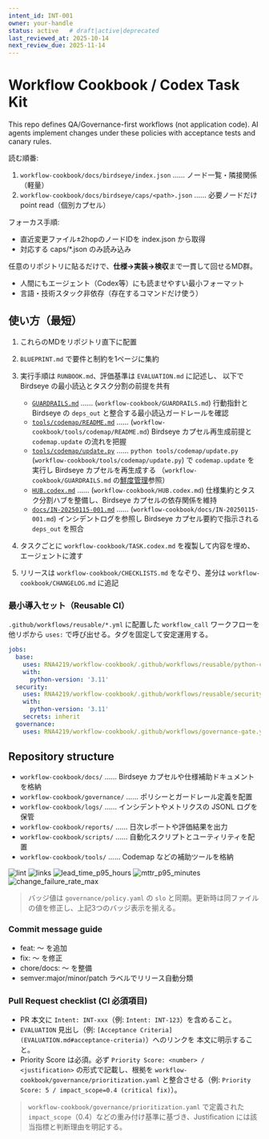 ```yaml
---
intent_id: INT-001
owner: your-handle
status: active   # draft|active|deprecated
last_reviewed_at: 2025-10-14
next_review_due: 2025-11-14
---
```


# Workflow Cookbook / Codex Task Kit

This repo defines QA/Governance-first workflows (not application code).
AI agents implement changes under these policies with acceptance tests and
canary rules.

<!-- LLM-BOOTSTRAP v1 -->
読む順番:

1. `workflow-cookbook/docs/birdseye/index.json` …… ノード一覧・隣接関係（軽量）
2. `workflow-cookbook/docs/birdseye/caps/<path>.json` …… 必要ノードだけ point read（個別カプセル）

フォーカス手順:

- 直近変更ファイル±2hopのノードIDを index.json から取得
- 対応する caps/*.json のみ読み込み

<!-- /LLM-BOOTSTRAP -->

任意のリポジトリに貼るだけで、**仕様→実装→検収**まで一貫して回せるMD群。

- 人間にもエージェント（Codex等）にも読ませやすい最小フォーマット
- 言語・技術スタック非依存（存在するコマンドだけ使う）

## 使い方（最短）

1. これらのMDをリポジトリ直下に配置
2. `BLUEPRINT.md` で要件と制約を1ページに集約
3. 実行手順は `RUNBOOK.md`、評価基準は `EVALUATION.md` に記述し、
   以下で Birdseye の最小読込とタスク分割の前提を共有

    - [`GUARDRAILS.md`](GUARDRAILS.md) …… (`workflow-cookbook/GUARDRAILS.md`) 行動指針と Birdseye の `deps_out`
      と整合する最小読込ガードレールを確認
    - [`tools/codemap/README.md`](tools/codemap/README.md) …… (`workflow-cookbook/tools/codemap/README.md`)
      Birdseye カプセル再生成前提と `codemap.update` の流れを把握
    - [`tools/codemap/update.py`](tools/codemap/update.py) …… `python tools/codemap/update.py`
      (`workflow-cookbook/tools/codemap/update.py`) で `codemap.update` を実行し Birdseye カプセルを再生成する
      （`workflow-cookbook/GUARDRAILS.md` の[鮮度管理](GUARDRAILS.md#%E9%AE%AE%E5%BA%A6%E7%AE%A1%E7%90%86staleness-handling)参照）
    - [`HUB.codex.md`](HUB.codex.md) …… (`workflow-cookbook/HUB.codex.md`) 仕様集約とタスク分割ハブを整備し、Birdseye カプセルの依存関係を維持
    - [`docs/IN-20250115-001.md`](docs/IN-20250115-001.md) …… (`workflow-cookbook/docs/IN-20250115-001.md`)
      インシデントログを参照し
      Birdseye カプセル要約で指示される `deps_out` を照合
4. タスクごとに `workflow-cookbook/TASK.codex.md` を複製して内容を埋め、エージェントに渡す
5. リリースは `workflow-cookbook/CHECKLISTS.md` をなぞり、差分は `workflow-cookbook/CHANGELOG.md` に追記

### 最小導入セット（Reusable CI）

`.github/workflows/reusable/*.yml` に配置した `workflow_call` ワークフローを他リポから `uses:` で呼び出せる。タグを固定して安定運用する。

```yaml
jobs:
  base:
    uses: RNA4219/workflow-cookbook/.github/workflows/reusable/python-ci.yml@v0.1
    with:
      python-version: '3.11'
  security:
    uses: RNA4219/workflow-cookbook/.github/workflows/reusable/security-ci.yml@v0.1
    with:
      python-version: '3.11'
    secrets: inherit
  governance:
    uses: RNA4219/workflow-cookbook/.github/workflows/governance-gate.yml@v0.1
```

## Repository structure

- `workflow-cookbook/docs/` …… Birdseye カプセルや仕様補助ドキュメントを格納
- `workflow-cookbook/governance/` …… ポリシーとガードレール定義を配置
- `workflow-cookbook/logs/` …… インシデントやメトリクスの JSONL ログを保管
- `workflow-cookbook/reports/` …… 日次レポートや評価結果を出力
- `workflow-cookbook/scripts/` …… 自動化スクリプトとユーティリティを配置
- `workflow-cookbook/tools/` …… Codemap などの補助ツールを格納

<!-- markdownlint-disable MD013 -->
![lint](https://github.com/RNA4219/workflow-cookbook/actions/workflows/markdown.yml/badge.svg)
![links](https://github.com/RNA4219/workflow-cookbook/actions/workflows/links.yml/badge.svg)
![lead_time_p95_hours](https://img.shields.io/badge/lead__time__p95__hours-72h-blue)
![mttr_p95_minutes](https://img.shields.io/badge/mttr__p95__minutes-60m-blue)
![change_failure_rate_max](https://img.shields.io/badge/change__failure__rate__max-0.10-blue)
<!-- markdownlint-enable MD013 -->

> バッジ値は `governance/policy.yaml` の `slo` と同期。更新時は同ファイルの値を修正し、上記3つのバッジ表示を揃える。

### Commit message guide

- feat: 〜 を追加
- fix: 〜 を修正
- chore/docs: 〜 を整備
- semver:major/minor/patch ラベルでリリース自動分類

### Pull Request checklist (CI 必須項目)

- PR 本文に `Intent: INT-xxx`（例: `Intent: INT-123`）を含めること。
- `EVALUATION` 見出し（例:
  `[Acceptance Criteria](EVALUATION.md#acceptance-criteria)`）へのリンクを
  本文に明示すること。
- Priority Score は必須。必ず `Priority Score: <number> / <justification>` の形式で記載し、根拠を `workflow-cookbook/governance/prioritization.yaml` と整合させる（例: `Priority Score: 5 / impact_scope=0.4 (critical fix)`）。

> `workflow-cookbook/governance/prioritization.yaml` で定義された `impact_scope`（0.4）などの重み付け基準に基づき、Justification には該当指標と判断理由を明記する。
